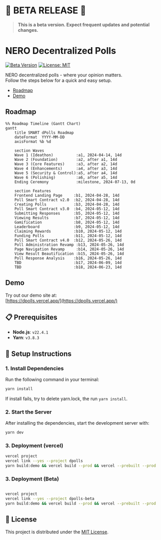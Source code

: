 # 🚨 **BETA RELEASE** 🚨

> **This is a beta version. Expect frequent updates and potential changes.**  

# NERO Decentralized Polls

[![Beta Version](https://img.shields.io/badge/version-beta-orange.svg)](#)
[![License: MIT](https://img.shields.io/badge/License-MIT-blue.svg)](LICENSE)  

NERO decentralized polls - where your opinion matters.  
Follow the steps below for a quick and easy setup.


* [Roadmap](#roadmap)
* [Demo](#demo)

## Roadmap

```mermaid
%% Roadmap Timeline (Gantt Chart)
gantt
    title SMART dPolls Roadmap
    dateFormat  YYYY-MM-DD
    axisFormat %b %d

    section Waves
    Wave 1 (Ideathon)          :a1, 2024-04-14, 14d
    Wave 2 (Foundation)        :a2, after a1, 14d
    Wave 3 (Core Features)     :a3, after a2, 14d
    Wave 4 (Enhancements)      :a4, after a3, 14d
    Wave 5 (Security & Control):a5, after a4, 14d
    Wave 6 (Polishing)         :a6, after a5, 14d
    Ending Ceremony            :milestone, 2024-07-13, 0d

    section Features
    Frontend Landing Page     :b1, 2024-04-28, 14d
    Poll Smart Contract v2.0  :b2, 2024-04-28, 14d
    Creating Polls            :b3, 2024-04-28, 14d
    Poll Smart Contract v3.0  :b4, 2024-05-12, 14d
    Submitting Responses      :b5, 2024-05-12, 14d
    Viewing Results           :b7, 2024-05-12, 14d
    Gamification              :b8, 2024-05-12, 14d
    Leaderboard               :b9, 2024-05-12, 14d
    Claiming Rewards          :b10, 2024-05-12, 14d
    Funding Polls             :b11, 2024-05-12, 14d
    Poll Smart Contract v4.0  :b12, 2024-05-26, 14d
    Poll Administration Revamp :b13, 2024-05-26, 14d
    Page Navigation Revamp     :b14, 2024-05-26, 14d
    View Result Beautification :b15, 2024-05-26, 14d
    Poll Response Analysis    :b16, 2024-05-26, 14d
    TBD                       :b17, 2024-06-09, 14d
    TBD                       :b18, 2024-06-23, 14d
```

## Demo

Try out our demo site at:  
[https://dpolls.vercel.app/](https://dpolls.vercel.app/)

## 📋 Prerequisites

- **Node.js**: `v22.4.1`
- **Yarn**: `v3.8.3`

## 🚀 Setup Instructions

### 1. Install Dependencies

Run the following command in your terminal:

```bash
yarn install
```

If install fails, try to delete yarn.lock, the run `yarn install`.

### 2. Start the Server

After installing the dependencies, start the development server with:

```bash
yarn dev
```

### 3. Deployment (vercel)

```bash
vercel project
vercel link --yes --project dpolls
yarn build:demo && vercel build --prod && vercel --prebuilt --prod
```
### 3. Deployment (Beta)

```bash

vercel project
vercel link --yes --project dpolls-beta
yarn build:demo && vercel build --prod && vercel --prebuilt --prod
```

## 📄 License

This project is distributed under the [MIT License](LICENSE).

